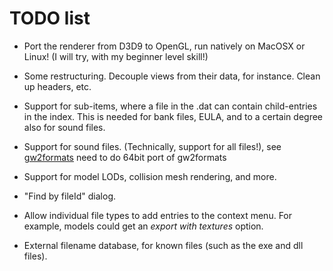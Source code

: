 TODO list
=========

* Port the renderer from D3D9 to OpenGL, run natively on MacOSX or Linux!
(I will try, with my beginner level skill!)

* Some restructuring. Decouple views from their data, for instance. Clean up 
headers, etc.

* Support for sub-items, where a file in the .dat can contain child-entries in
the index. This is needed for bank files, EULA, and to a certain degree also
for sound files.

* Support for sound files. (Technically, support for all files!), see [gw2formats](https://github.com/kytulendu/gw2formats)
need to do 64bit port of gw2formats

* Support for model LODs, collision mesh rendering, and more.

* "Find by fileId" dialog.

* Allow individual file types to add entries to the context menu. For example,
models could get an *export with textures* option.

* External filename database, for known files (such as the exe and dll files).
